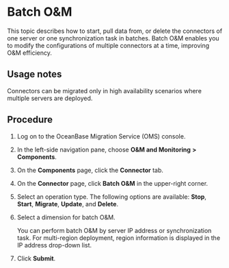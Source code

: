# Batch O\&M

This topic describes how to start, pull data from, or delete the connectors of one server or one synchronization task in batches. Batch O\&M enables you to modify the configurations of multiple connectors at a time, improving O\&M efficiency.

## Usage notes

Connectors can be migrated only in high availability scenarios where multiple servers are deployed.

## Procedure

1. Log on to the OceanBase Migration Service (OMS) console.

2. In the left-side navigation pane, choose **O\&M and Monitoring** **\>** **Components**.

3. On the **Components** page, click the **Connector** tab.

4. On the **Connector** page, click **Batch O\&M** in the upper-right corner.

5. Select an operation type. The following options are available: **Stop**, **Start**, **Migrate**, **Update**, and **Delete**.

6. Select a dimension for batch O\&M.

   You can perform batch O\&M by server IP address or synchronization task. For multi-region deployment, region information is displayed in the IP address drop-down list.

7. Click **Submit**.
